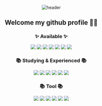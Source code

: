 <div align="center">
  
  ![header](https://capsule-render.vercel.app/api?section=header&type=Waving&color=gradient&height=300&text=Hi%20,%I'm%20InYoung&fontColor=ffffff&animation=twinkling&fontAlignY=30&desc=ᕦ(ò_óˇ)ᕤ&descAlignY=60)
  <h2>Welcome my github profile 👋🏻

  <h3 align="center">✨ Available ✨</h3>
  <img src="https://img.shields.io/badge/html5-E34F26?style=for-the-badge&logo=html5&logoColor=white"> 
  <img src="https://img.shields.io/badge/css-1572B6?style=for-the-badge&logo=css3&logoColor=white"> 
  <img src="https://img.shields.io/badge/Sass-CC6699?style=flat-square&logo=Sass&logoColor=white"/>
  <img src="https://img.shields.io/badge/jquery-0769AD?style=for-the-badge&logo=jquery&logoColor=white">
  <img src="https://img.shields.io/badge/javascript-F7DF1E?style=for-the-badge&logo=javascript&logoColor=black"> 
  <img src="https://img.shields.io/badge/react.js-61DAFB?style=for-the-badge&logo=react&logoColor=black"/> 
  <img src="https://img.shields.io/badge/node.js-339933?style=for-the-badge&logo=Node.js&logoColor=white">

  <h3 align="center">📚 Studying & Experienced 📚</h3>
  <img src="https://img.shields.io/badge/typescript-3178C6?style=for-the-badge&logo=typescript&logoColor=white"/>
  <img src="https://img.shields.io/badge/python-3776AB?style=for-the-badge&logo=python&logoColor=white"/>
  <img src="https://img.shields.io/badge/java-007396?style=for-the-badge&logo=java&logoColor=white">
  <img src="https://img.shields.io/badge/mysql-4479A1?style=for-the-badge&logo=mysql&logoColor=white"/>
  <img src="https://img.shields.io/badge/mongoDB-47A248?style=for-the-badge&logo=MongoDB&logoColor=white"/>
  <img src="https://img.shields.io/badge/Flask-000000?style=flat-square&logo=flask&logoColor=white"/>

  <h3 align="center">📚 Tool 📚</h3>
  <img src="https://img.shields.io/badge/Adobe Photoshop-31A8FF?style=flat-square&logo=Adobe Photoshop&logoColor=white"/>
  <img src="https://img.shields.io/badge/Adobe Illustrator-FF9A00?style=flat-square&logo=Adobe Illustrator&logoColor=white"/>
  <img src="https://img.shields.io/badge/figma-F24E1E.svg?style=for-the-badge&logo=figma&logoColor=white" />
  <img src="https://img.shields.io/badge/Visual Studio Code-007ACC?style=flat-square&logo=Visual Studio Code&logoColor=white"/>
  <img src="https://img.shields.io/badge/github-181717?style=for-the-badge&logo=github&logoColor=white">
  <img src="https://img.shields.io/badge/git-F05032?style=for-the-badge&logo=git&logoColor=white">
</div>
